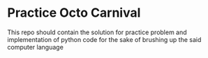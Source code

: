 # Practice Octo Carnival
This repo should contain the solution for practice problem and implementation of python code for the sake of brushing up the said computer language